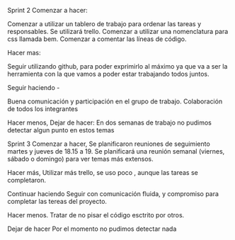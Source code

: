 Sprint 2
Comenzar a hacer:

Comenzar a utilizar un tablero de trabajo para ordenar las tareas y responsables. Se utilizará trello.
Comenzar a utilizar una nomenclatura para css llamada bem.
Comenzar a comentar las líneas de código.

Hacer mas:

Seguir utilizando github, para poder exprimirlo al máximo ya que va a ser la herramienta con la que vamos a poder estar trabajando todos juntos.

Seguir haciendo -

Buena comunicación y participación en el grupo de trabajo. Colaboración de todos los integrantes

Hacer menos, Dejar de hacer:
En dos semanas de trabajo no pudimos detectar algun punto en estos temas

Sprint 3
Comenzar a hacer,
Se planificaron reuniones de seguimiento martes y jueves de 18.15 a 19. Se planificará una reunión semanal (viernes, sábado o domingo) para ver temas más extensos.

Hacer más,
Utilizar más trello, se uso poco , aunque las tareas se completaron.

Continuar haciendo
Seguir con comunicación fluida, y compromiso para completar las tereas del proyecto.

Hacer menos.
Tratar de no pisar el código esctrito por otros.

Dejar de hacer
Por el momento no pudimos detectar nada
